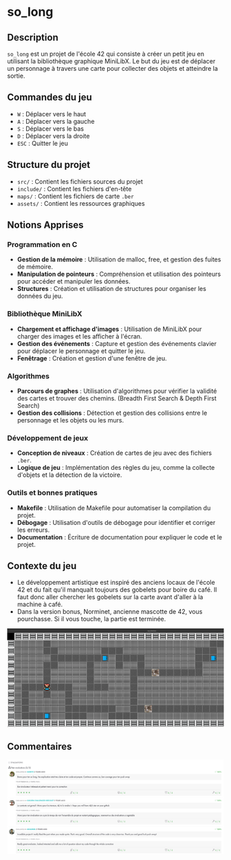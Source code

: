 # so_long

## Description
`so_long` est un projet de l'école 42 qui consiste à créer un petit jeu en utilisant la bibliothèque graphique MiniLibX. Le but du jeu est de déplacer un personnage à travers une carte pour collecter des objets et atteindre la sortie.

## Commandes du jeu
- `W` : Déplacer vers le haut
- `A` : Déplacer vers la gauche
- `S` : Déplacer vers le bas
- `D` : Déplacer vers la droite
- `ESC` : Quitter le jeu

## Structure du projet
- `src/` : Contient les fichiers sources du projet
- `include/` : Contient les fichiers d'en-tête
- `maps/` : Contient les fichiers de carte `.ber`
- `assets/` : Contient les ressources graphiques

## Notions Apprises

### Programmation en C
- **Gestion de la mémoire** : Utilisation de malloc, free, et gestion des fuites de mémoire.
- **Manipulation de pointeurs** : Compréhension et utilisation des pointeurs pour accéder et manipuler les données.
- **Structures** : Création et utilisation de structures pour organiser les données du jeu.

### Bibliothèque MiniLibX
- **Chargement et affichage d'images** : Utilisation de MiniLibX pour charger des images et les afficher à l'écran.
- **Gestion des événements** : Capture et gestion des événements clavier pour déplacer le personnage et quitter le jeu.
- **Fenêtrage** : Création et gestion d'une fenêtre de jeu.

### Algorithmes
- **Parcours de graphes** : Utilisation d'algorithmes pour vérifier la validité des cartes et trouver des chemins. (Breadth First Search & Depth First Search)
- **Gestion des collisions** : Détection et gestion des collisions entre le personnage et les objets ou les murs.

### Développement de jeux
- **Conception de niveaux** : Création de cartes de jeu avec des fichiers `.ber`.
- **Logique de jeu** : Implémentation des règles du jeu, comme la collecte d'objets et la détection de la victoire.

### Outils et bonnes pratiques
- **Makefile** : Utilisation de Makefile pour automatiser la compilation du projet.
- **Débogage** : Utilisation d'outils de débogage pour identifier et corriger les erreurs.
- **Documentation** : Écriture de documentation pour expliquer le code et le projet.

## Contexte du jeu
- Le développement artistique est inspiré des anciens locaux de l'école 42 et du fait qu'il manquait toujours des gobelets pour boire du café. Il faut donc aller chercher les gobelets sur la carte avant d'aller à la machine à café.
- Dans la version bonus, Norminet, ancienne mascotte de 42, vous pourchasse. Si il vous touche, la partie est terminée.

![so_long Images](Images/game.png)

## Commentaires
![so_long Project](Images/corrections.png)
